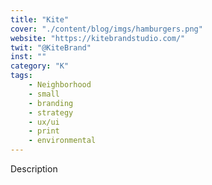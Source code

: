 ```yaml
---
title: "Kite"
cover: "./content/blog/imgs/hamburgers.png"
website: "https://kitebrandstudio.com/"
twit: "@KiteBrand"
inst: ""
category: "K"
tags:
    - Neighborhood
    - small
    - branding
    - strategy
    - ux/ui
    - print
    - environmental
---
```


Description
